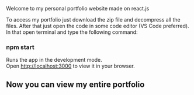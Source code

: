 Welcome to my personal portfolio website made on react.js

To access my portfolio just download the zip file and decompress all the files. 
After that just open the code in some code editor (VS Code preferred).
In that open terminal and type the following command:

### npm start
Runs the app in the development mode.\
Open [http://localhost:3000](http://localhost:3000) to view it in your browser.

## Now you can view my entire portfolio
